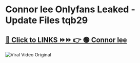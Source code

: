 
 # Connor lee Onlyfans Leaked - Update Files tqb29

## <h2><a href="https://clipsfans.com/Connor_lee&ref=git">🔗 Click to LINKS ⏩⏩ 👉 🟢 Connor lee </a></h2>

<a href="https://clipsfans.com/Connor_lee&ref=git" rel="nofollow" data-target="animated-image.originalLink"><img src="https://i.ibb.co.com/xMMVF88/686577567.gif" alt="Viral Video Original" style="max-width: 100%; display: inline-block;" data-target="animated-image.originalImage"></a>

